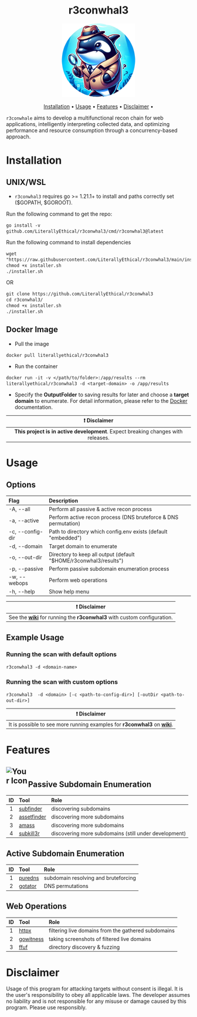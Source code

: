 <div align="center">
  <h1>r3conwhal3</h1>
</div>

<p align="center">
  <img src="assets/images/r3conwhal3.png" alt="r3conwhal3 Logo" class="img-circle" width=200 height=200>
</p>

<p align="center">
  <a href="#installation">Installation</a> •
  <a href="#usage">Usage</a> •
  <a href="#features">Features</a> •
  <a href="#disclaimer">Disclaimer</a> •
</p>

`r3conwhale` aims to develop a multifunctional recon chain for web applications, intelligently interpreting collected data, and optimizing performance and resource consumption through a concurrency-based approach.

# Installation

## UNIX/WSL

- `r3conwhal3` requires go >= 1.21.1+ to install and paths correctly set ($GOPATH, $GOROOT).

Run the following command to get the repo:

```
go install -v github.com/LiterallyEthical/r3conwhal3/cmd/r3conwhal3@latest
```

Run the following command to install dependencies

```
wget "https://raw.githubusercontent.com/LiterallyEthical/r3conwhal3/main/installer.sh"
chmod +x installer.sh
./installer.sh
```

OR

```
git clone https://github.com/LiterallyEthical/r3conwhal3
cd r3conwhal3/
chmod +x installer.sh
./installer.sh
```

## Docker Image

- Pull the image

```
docker pull literallyethical/r3conwhal3
```

- Run the container
```
docker run -it -v </path/to/folder>:/app/results --rm literallyethical/r3conwhal3 -d <target-domain> -o /app/results
```

- Specify the **OutputFolder** to saving results for later and choose a **target domain** to enumerate. For detail information, please refer to the [Docker](https://hub.docker.com/r/literallyethical/r3conwhal3) documentation.

<div align="center">
  
| :exclamation:  **Disclaimer**  |
|:-------------------:|
| **This project is in active development**. Expect breaking changes with releases. |

</div>

# Usage

## Options

| Flag             | Description                                                       |
| :--------------- | :---------------------------------------------------------------- |
| -A, --all        | Perform all passive & active recon process                        |
| -a, --active     | Perform active recon process (DNS bruteforce & DNS permutation)   |
| -c, --config-dir | Path to directory which config.env exists (default "embedded")    |
| -d, --domain     | Target domain to enumerate                                        |
| -o, --out-dir    | Directory to keep all output (default "$HOME/r3conwhal3/results") |
| -p, --passive    | Perform passive subdomain enumeration process                     |
| -w, --webops     | Perform web operations                                            |
| -h, --help       | Show help menu                                                    |

<div align="center">

|                                                   :exclamation: **Disclaimer**                                                    |
| :-------------------------------------------------------------------------------------------------------------------------------: |
| See the [**wiki**](https://github.com/LiterallyEthical/r3conwhal3/wiki) for running the **r3conwhal3** with custom configuration. |

</div>

## Example Usage

### Running the scan with default options

```
r3conwhal3 -d <domain-name>
```

### Running the scan with custom options

```
r3conwhal3  -d <domain> [-c <path-to-config-dir>] [-outDir <path-to-out-dir>]
```

<div align="center">

|                                                             :exclamation: **Disclaimer**                                                              |
| :---------------------------------------------------------------------------------------------------------------------------------------------------: |
| It is possible to see more running examples for **r3conwhal3** on [**wiki**](https://github.com/LiterallyEthical/r3conwhal3/wiki/0x01%E2%80%90Usage). |

</div>

# Features

## <div style="position: relative; display: flex; align-items: flex-end;"><img src="assets/images/inspector_gadget.ico" alt="Your Icon" width="60" height="60"> Passive Subdomain Enumeration

| ID  | Tool                                                                      | Role                                                  |
| :-: | :------------------------------------------------------------------------ | :---------------------------------------------------- |
|  1  | [subfinder](https://github.com/projectdiscovery/subfinder)                | discovering subdomains                                |
|  2  | [assetfinder](https://github.com/tomnomnom/assetfinder)                   | discovering more subdomains                           |
|  3  | [amass](https://github.com/owasp-amass/amass)                             | discovering more subdomains                           |
|  4  | [subkill3r](https://github.com/LiterallyEthical/r3conwhal3/pkg/subkill3r) | discovering more subdomains (still under development) |

## Active Subdomain Enumeration

| ID  | Tool                                           | Role                                 |
| :-: | :--------------------------------------------- | :----------------------------------- |
|  1  | [puredns](https://github.com/d3mondev/puredns) | subdomain resolving and bruteforcing |
|  2  | [gotator](https://github.com/Josue87/gotator)  | DNS permutations                     |

## Web Operations

| ID  | Tool                                                           | Role                                                |
| :-: | :------------------------------------------------------------- | :-------------------------------------------------- |
|  1  | [httpx](https://github.com/projectdiscovery/httpx/tree/v1.3.7) | filtering live domains from the gathered subdomains |
|  2  | [gowitness](https://github.com/sensepost/gowitness)            | taking screenshots of filtered live domains         |
|  3  | [ffuf](https://github.com/ffuf/ffuf)                           | directory discovery & fuzzing                       |

# Disclaimer

Usage of this program for attacking targets without consent is illegal. It is the user's responsibility to obey all applicable laws. The developer assumes no liability and is not responsible for any misuse or damage caused by this program. Please use responsibly.
